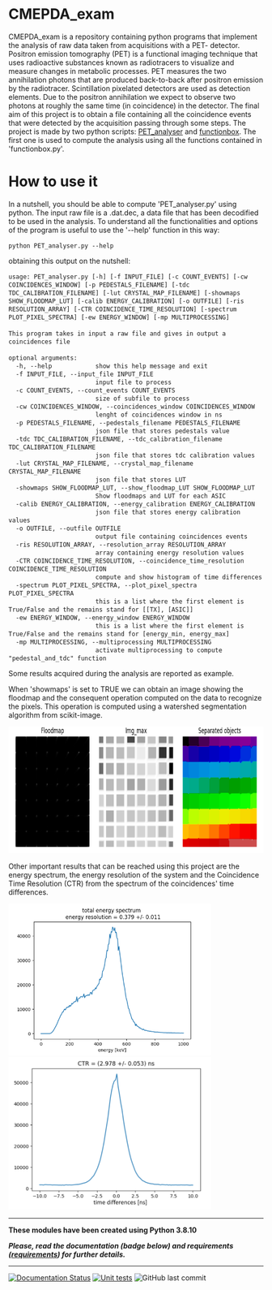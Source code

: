 # CMEPDA_exam

CMEPDA_exam is a repository containing python programs that implement the analysis of raw data taken from acquisitions with a PET- detector. Positron emission tomography (PET) is a functional imaging technique that uses radioactive substances known as radiotracers to visualize and measure changes in metabolic processes. PET measures the two annihilation photons that are produced back-to-back after positron emission by the radiotracer. Scintillation pixelated detectors are used as detection elements. Due to the positron annihilation we expect to observe two photons at roughly the same time (in coincidence) in the detector. The final aim of this project is to obtain a file containing all the coincidence events that were detected by the acquisition passing through some steps. The project is made by two python scripts: [PET_analyser](https://github.com/RebeccaAnzalone/CMEPDA_exam/blob/main/CMEPDA_exam/PET_analyser.py) and [functionbox](https://github.com/RebeccaAnzalone/CMEPDA_exam/blob/main/CMEPDA_exam/functionbox.py). The first one is used to compute the analysis using all the functions contained in 'functionbox.py'.

# How to use it
In a nutshell, you should be able to compute 'PET_analyser.py' using python. The input raw file is a .dat.dec, a data file that has been decodified to be used in the analysis. To understand all the functionalities and options of the program is useful to use the '--help' function in this way:

```
python PET_analyser.py --help
```

obtaining this output on the nutshell:

```
usage: PET_analyser.py [-h] [-f INPUT_FILE] [-c COUNT_EVENTS] [-cw COINCIDENCES_WINDOW] [-p PEDESTALS_FILENAME] [-tdc TDC_CALIBRATION_FILENAME] [-lut CRYSTAL_MAP_FILENAME] [-showmaps SHOW_FLOODMAP_LUT] [-calib ENERGY_CALIBRATION] [-o OUTFILE] [-ris RESOLUTION_ARRAY] [-CTR COINCIDENCE_TIME_RESOLUTION] [-spectrum PLOT_PIXEL_SPECTRA] [-ew ENERGY_WINDOW] [-mp MULTIPROCESSING]

This program takes in input a raw file and gives in output a coincidences file

optional arguments:
  -h, --help            show this help message and exit
  -f INPUT_FILE, --input_file INPUT_FILE
                        input file to process
  -c COUNT_EVENTS, --count_events COUNT_EVENTS
                        size of subfile to process
  -cw COINCIDENCES_WINDOW, --coincidences_window COINCIDENCES_WINDOW
                        lenght of coincidences window in ns
  -p PEDESTALS_FILENAME, --pedestals_filename PEDESTALS_FILENAME
                        json file that stores pedestals value
  -tdc TDC_CALIBRATION_FILENAME, --tdc_calibration_filename TDC_CALIBRATION_FILENAME
                        json file that stores tdc calibration values
  -lut CRYSTAL_MAP_FILENAME, --crystal_map_filename CRYSTAL_MAP_FILENAME
                        json file that stores LUT
  -showmaps SHOW_FLOODMAP_LUT, --show_floodmap_LUT SHOW_FLOODMAP_LUT
                        Show floodmaps and LUT for each ASIC
  -calib ENERGY_CALIBRATION, --energy_calibration ENERGY_CALIBRATION
                        json file that stores energy calibration values
  -o OUTFILE, --outfile OUTFILE
                        output file containing coincidences events
  -ris RESOLUTION_ARRAY, --resolution_array RESOLUTION_ARRAY
                        array containing energy resolution values
  -CTR COINCIDENCE_TIME_RESOLUTION, --coincidence_time_resolution COINCIDENCE_TIME_RESOLUTION
                        compute and show histogram of time differences
  -spectrum PLOT_PIXEL_SPECTRA, --plot_pixel_spectra PLOT_PIXEL_SPECTRA
                        this is a list where the first element is True/False and the remains stand for [[TX], [ASIC]]
  -ew ENERGY_WINDOW, --energy_window ENERGY_WINDOW
                        this is a list where the first element is True/False and the remains stand for [energy_min, energy_max]
  -mp MULTIPROCESSING, --multiprocessing MULTIPROCESSING
                        activate multiprocessing to compute "pedestal_and_tdc" function
```

Some results acquired during the analysis are reported as example.

When 'showmaps' is set to TRUE we can obtain an image showing the floodmap and the consequent operation computed on the data to recognize the pixels. This operation is computed using a watershed segmentation algorithm from scikit-image.

<img src="https://github.com/RebeccaAnzalone/CMEPDA_exam/blob/main/IMAGES_readme/tx13asic11.png" height="250" width="750">

Other important results that can be reached using this project are the energy spectrum, the energy resolution of the system and the Coincidence Time Resolution (CTR) from the spectrum of the coincidences' time differences.

<img src="https://github.com/RebeccaAnzalone/CMEPDA_exam/blob/main/IMAGES_readme/energy.png" height="300" width="400"> 

<img src="https://github.com/RebeccaAnzalone/CMEPDA_exam/blob/main/IMAGES_readme/CTR_new.png" height="300" width="400">

---

**These modules have been created using Python 3.8.10**

***Please, read the documentation (badge below) and requirements ([requirements](https://github.com/RebeccaAnzalone/CMEPDA_exam/blob/main/requirements.txt)) for further details.***

---

[![Documentation Status](https://readthedocs.org/projects/pet-data-analysis/badge/?version=latest)](https://pet-data-analysis.readthedocs.io/en/latest/?badge=latest)
[![Unit tests](https://github.com/RebeccaAnzalone/CMEPDA_exam/actions/workflows/test.yml/badge.svg)](https://github.com/RebeccaAnzalone/CMEPDA_exam/actions/workflows/test.yml)
![GitHub last commit](https://img.shields.io/github/last-commit/RebeccaAnzalone/CMEPDA_exam)
